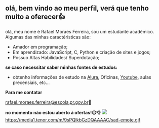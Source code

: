 ## olá, bem vindo ao meu perfil, verá que tenho muito a oferecer👍

olá, meu nome é Rafael Moraes Ferreira, sou um estudante acadêmico. Algumas das minhas caractéristicas são:

- Amador em programação;
- Em aprendizado: JavaScript, C, Python e criação de sites e jogos;
- Possuo Altas Habilidades/ Superdotação;
 
**se caso necessitar saber minhas fontes de estudos:**
  
- obtenho informações de estudo na [Alura](https://www.alura.com.br), Oficinas, [Youtube](https:www.youtube.com.br), aulas precensiais, etc...

**Para me contatar**

rafael.moraes.ferreira@escola.pr.gov.br📧

**no momento não estou aberto á ofertas!☹️👎**
![](https://media1.tenor.com/m/9sPQlkbGzDQAAAAC/sad-emote.gif)
https://media1.tenor.com/m/9sPQlkbGzDQAAAAC/sad-emote.gif
